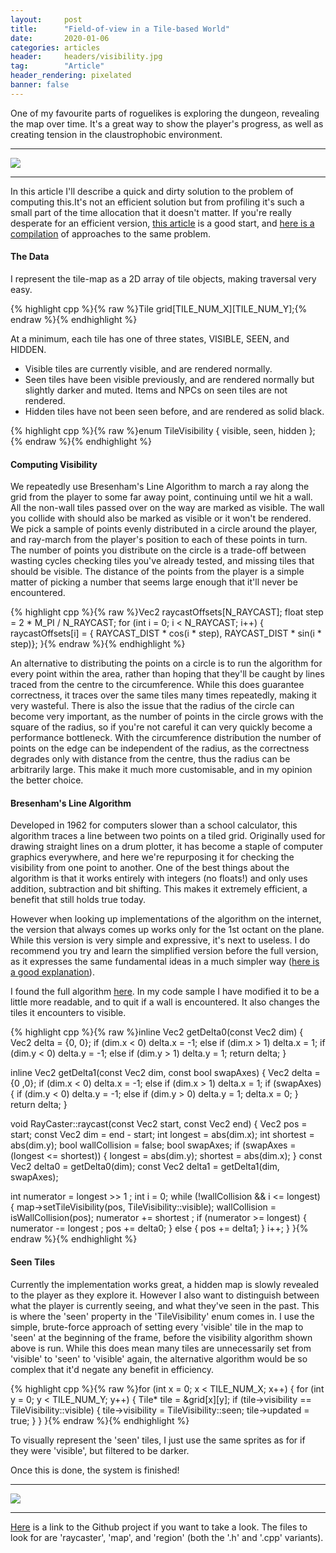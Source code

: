 ```yaml
---
layout:     post
title:      "Field-of-view in a Tile-based World"
date:       2020-01-06
categories: articles
header:     headers/visibility.jpg
tag:        "Article"
header_rendering: pixelated
banner: false
---
```


One of my favourite parts of roguelikes is exploring the dungeon, revealing the map over time. It's a great way to show the player's progress, as well as creating tension in the claustrophobic environment.

---

<img src="{{ site.s3_path }}/visibility/1.gif" class="img-fluid" style="image-rendering: pixelated">

---

In this article I'll describe a quick and dirty solution to the problem of computing this.It's not an efficient solution but from profiling it's such a small part of the time allocation that it doesn't matter. If you're really desperate for an efficient version, <a href="http://journal.stuffwithstuff.com/2015/09/07/what-the-hero-sees/">this article</a> is a good start, and <a href="http://www.roguebasin.com/index.php?title=Field_of_Vision">here is a compilation</a> of approaches to the same problem.

#### The Data

I represent the tile-map as a 2D array of tile objects, making traversal very easy.

{% highlight cpp %}{% raw %}Tile grid[TILE_NUM_X][TILE_NUM_Y];{% endraw %}{% endhighlight %}

At a minimum, each tile has one of three states, VISIBLE, SEEN, and HIDDEN.

- Visible tiles are currently visible, and are rendered normally.
- Seen tiles have been visible previously, and are rendered normally but slightly darker and muted. Items and NPCs on seen tiles are not rendered.
- Hidden tiles have not been seen before, and are rendered as solid black.

{% highlight cpp %}{% raw %}enum TileVisibility {
  visible, seen, hidden
};{% endraw %}{% endhighlight %}

#### Computing Visibility

We repeatedly use Bresenham's Line Algorithm to march a ray along the grid from the player to some far away point, continuing until we hit a wall. All the non-wall tiles passed over on the way are marked as visible. The wall you collide with should also be marked as visible or it won't be rendered. We pick a sample of points evenly distributed in a circle around the player, and ray-march from the player's position to each of these points in turn. The number of points you distribute on the circle is a trade-off between wasting cycles checking tiles you've already tested, and missing tiles that should be visible. The distance of the points from the player is a simple matter of picking a number that seems large enough that it'll never be encountered.

{% highlight cpp %}{% raw %}Vec2 raycastOffsets[N_RAYCAST];
float step = 2 * M_PI / N_RAYCAST;
for (int i = 0; i < N_RAYCAST; i++) {
  raycastOffsets[i] = {
  RAYCAST_DIST * cos(i * step),
  RAYCAST_DIST * sin(i * step)};
}{% endraw %}{% endhighlight %}

An alternative to distributing the points on a circle is to run the algorithm for every point within the area, rather than hoping that they'll be caught by lines traced from the centre to the circumference. While this does guarantee correctness, it traces over the same tiles many times repeatedly, making it very wasteful. There is also the issue that the radius of the circle can become very important, as the number of points in the circle grows with the square of the radius, so if you're not careful it can very quickly become a performance bottleneck. With the circumference distribution the number of points on the edge can be independent of the radius, as the correctness degrades only with distance from the centre, thus the radius can be arbitrarily large. This make it much more customisable, and in my opinion the better choice.

#### Bresenham's Line Algorithm

Developed in 1962 for computers slower than a school calculator, this algorithm traces a line between two points on a tiled grid. Originally used for drawing straight lines on a drum plotter, it has become a staple of computer graphics everywhere, and here we're repurposing it for checking the visibility from one point to another. One of the best things about the algorithm is that it works entirely with integers (no floats!) and only uses addition, subtraction and bit shifting. This makes it extremely efficient, a benefit that still holds true today.

However when looking up implementations of the algorithm on the internet, the version that always comes up works only for the 1st octant on the plane. While this version is very simple and expressive, it's next to useless. I do recommend you try and learn the simplified version before the full version, as it expresses the same fundamental ideas in a much simpler way (<a href="https://csustan.csustan.edu/~tom/Lecture-Notes/Graphics/Bresenham-Line/Bresenham-Line.pdf">here is a good explanation</a>).

I found the full algorithm <a href="https://stackoverflow.com/questions/11678693/all-cases-covered-bresenhams-line-algorithm">here</a>. In my code sample I have modified it to be a little more readable, and to quit if a wall is encountered. It also changes the tiles it encounters to visible.

{% highlight cpp %}{% raw %}inline Vec2 getDelta0(const Vec2 dim) {
  Vec2 delta = {0, 0};
  if (dim.x < 0) delta.x = -1; else if (dim.x > 1) delta.x = 1;
  if (dim.y < 0) delta.y = -1; else if (dim.y > 1) delta.y = 1;
  return delta;
}

inline Vec2 getDelta1(const Vec2 dim, const bool swapAxes) {
  Vec2 delta = {0 ,0};
  if (dim.x < 0) delta.x = -1; else if (dim.x > 1) delta.x = 1;
  if (swapAxes) {
    if (dim.y < 0) delta.y = -1; else if (dim.y > 0) delta.y = 1;
    delta.x = 0;
  }
  return delta;
}

void RayCaster::raycast(const Vec2 start, const Vec2 end) {
  Vec2 pos = start;
  const Vec2 dim = end - start;
  int longest = abs(dim.x);
  int shortest = abs(dim.y);
  bool wallCollision = false;
  bool swapAxes;
  if (swapAxes = (longest <= shortest)) {
    longest = abs(dim.y);
    shortest = abs(dim.x);
  }
  const Vec2 delta0 = getDelta0(dim);
  const Vec2 delta1 = getDelta1(dim, swapAxes);

  int numerator = longest >> 1 ;
  int i = 0;
  while (!wallCollision && i <= longest) {
    map->setTileVisibility(pos, TileVisibility::visible);
    wallCollision = isWallCollision(pos);
    numerator += shortest ;
    if (numerator >= longest) {
      numerator -= longest ;
      pos += delta0;
    } else {
      pos += delta1;
    }
    i++;
  }
}{% endraw %}{% endhighlight %}

#### Seen Tiles

Currently the implementation works great, a hidden map is slowly revealed to the player as they explore it. However I also want to distinguish between what the player is currently seeing, and what they've seen in the past. This is where the 'seen' property in the 'TileVisibility' enum comes in. I use the simple, brute-force approach of setting every 'visible' tile in the map to 'seen' at the beginning of the frame, before the visibility algorithm shown above is run. While this does mean many tiles are unnecessarily set from 'visible' to 'seen' to 'visible' again, the alternative algorithm would be so complex that it'd negate any benefit in efficiency.

{% highlight cpp %}{% raw %}for (int x = 0; x < TILE_NUM_X; x++) {
  for (int y = 0; y < TILE_NUM_Y; y++) {
    Tile* tile = &grid[x][y];
    if (tile->visibility == TileVisibility::visible) {
      tile->visibility = TileVisibility::seen;
      tile->updated = true;
    }
  }
}{% endraw %}{% endhighlight %}

To visually represent the 'seen' tiles, I just use the same sprites as for if they were 'visible', but filtered to be darker.

Once this is done, the system is finished!

---

<img src="{{ site.s3_path }}/visibility/2.gif" class="img-fluid" style="image-rendering: pixelated">

---

<a href="https://github.com/benmandrew/Andleite">Here</a> is a link to the Github project if you want to take a look. The files to look for are 'raycaster', 'map', and 'region' (both the '.h' and '.cpp' variants).
